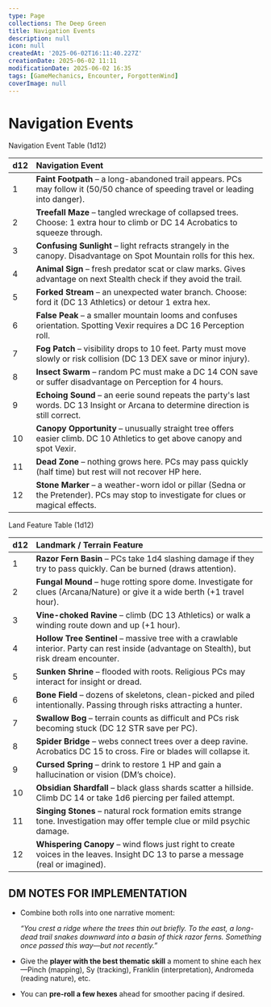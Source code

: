 ```yaml
---
type: Page
collections: The Deep Green
title: Navigation Events
description: null
icon: null
createdAt: '2025-06-02T16:11:40.227Z'
creationDate: 2025-06-02 11:11
modificationDate: 2025-06-02 16:35
tags: [GameMechanics, Encounter, ForgottenWind]
coverImage: null
---
```


# Navigation Events



Navigation Event Table (1d12)

| d12 | Navigation Event                                                                                                                     |
| :-- | :----------------------------------------------------------------------------------------------------------------------------------- |
| 1   | **Faint Footpath** – a long-abandoned trail appears. PCs may follow it (50/50 chance of speeding travel or leading into danger).     |
| 2   | **Treefall Maze** – tangled wreckage of collapsed trees. Choose: 1 extra hour to climb or DC 14 Acrobatics to squeeze through.       |
| 3   | **Confusing Sunlight** – light refracts strangely in the canopy. Disadvantage on Spot Mountain rolls for this hex.                   |
| 4   | **Animal Sign** – fresh predator scat or claw marks. Gives advantage on next Stealth check if they avoid the trail.                  |
| 5   | **Forked Stream** – an unexpected water branch. Choose: ford it (DC 13 Athletics) or detour 1 extra hex.                             |
| 6   | **False Peak** – a smaller mountain looms and confuses orientation. Spotting Vexir requires a DC 16 Perception roll.                 |
| 7   | **Fog Patch** – visibility drops to 10 feet. Party must move slowly or risk collision (DC 13 DEX save or minor injury).              |
| 8   | **Insect Swarm** – random PC must make a DC 14 CON save or suffer disadvantage on Perception for 4 hours.                            |
| 9   | **Echoing Sound** – an eerie sound repeats the party's last words. DC 13 Insight or Arcana to determine direction is still correct.  |
| 10  | **Canopy Opportunity** – unusually straight tree offers easier climb. DC 10 Athletics to get above canopy and spot Vexir.            |
| 11  | **Dead Zone** – nothing grows here. PCs may pass quickly (half time) but rest will not recover HP here.                              |
| 12  | **Stone Marker** – a weather-worn idol or pillar (Sedna or the Pretender). PCs may stop to investigate for clues or magical effects. |

Land Feature Table (1d12)

| d12 | Landmark / Terrain Feature                                                                                                                 |
| :-- | :----------------------------------------------------------------------------------------------------------------------------------------- |
| 1   | **Razor Fern Basin** – PCs take 1d4 slashing damage if they try to pass quickly. Can be burned (draws attention).                          |
| 2   | **Fungal Mound** – huge rotting spore dome. Investigate for clues (Arcana/Nature) or give it a wide berth (+1 travel hour).                |
| 3   | **Vine-choked Ravine** – climb (DC 13 Athletics) or walk a winding route down and up (+1 hour).                                            |
| 4   | **Hollow Tree Sentinel** – massive tree with a crawlable interior. Party can rest inside (advantage on Stealth), but risk dream encounter. |
| 5   | **Sunken Shrine** – flooded with roots. Religious PCs may interact for insight or dread.                                                   |
| 6   | **Bone Field** – dozens of skeletons, clean-picked and piled intentionally. Passing through risks attracting a hunter.                     |
| 7   | **Swallow Bog** – terrain counts as difficult and PCs risk becoming stuck (DC 12 STR save per PC).                                         |
| 8   | **Spider Bridge** – webs connect trees over a deep ravine. Acrobatics DC 15 to cross. Fire or blades will collapse it.                     |
| 9   | **Cursed Spring** – drink to restore 1 HP and gain a hallucination or vision (DM’s choice).                                                |
| 10  | **Obsidian Shardfall** – black glass shards scatter a hillside. Climb DC 14 or take 1d6 piercing per failed attempt.                       |
| 11  | **Singing Stones** – natural rock formation emits strange tone. Investigation may offer temple clue or mild psychic damage.                |
| 12  | **Whispering Canopy** – wind flows just right to create voices in the leaves. Insight DC 13 to parse a message (real or imagined).         |

## DM NOTES FOR IMPLEMENTATION

- Combine both rolls into one narrative moment:

    *“You crest a ridge where the trees thin out briefly. To the east, a long-dead trail snakes downward into a basin of thick razor ferns. Something once passed this way—but not recently.”*

- Give the **player with the best thematic skill** a moment to shine each hex—Pinch (mapping), Sy (tracking), Franklin (interpretation), Andromeda (reading nature), etc.

- You can **pre-roll a few hexes** ahead for smoother pacing if desired.

